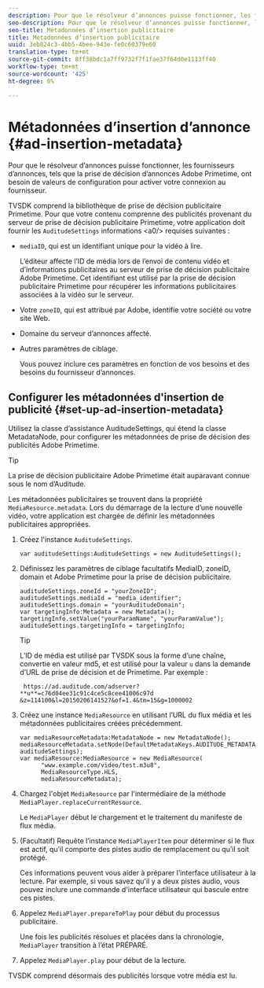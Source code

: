```yaml
---
description: Pour que le résolveur d’annonces puisse fonctionner, les fournisseurs d’annonces, tels que la prise de décision d’annonces Adobe Primetime, ont besoin de valeurs de configuration pour activer votre connexion au fournisseur.
seo-description: Pour que le résolveur d’annonces puisse fonctionner, les fournisseurs d’annonces, tels que la prise de décision d’annonces Adobe Primetime, ont besoin de valeurs de configuration pour activer votre connexion au fournisseur.
seo-title: Métadonnées d’insertion publicitaire
title: Métadonnées d’insertion publicitaire
uuid: 3eb024c3-4bb5-4bee-943e-fe0c60379e60
translation-type: tm+mt
source-git-commit: 8ff38bdc1a7ff9732f7f1fae37f64d0e1113ff40
workflow-type: tm+mt
source-wordcount: '425'
ht-degree: 0%

---
```



# Métadonnées d’insertion d’annonce {#ad-insertion-metadata}

Pour que le résolveur d’annonces puisse fonctionner, les fournisseurs d’annonces, tels que la prise de décision d’annonces Adobe Primetime, ont besoin de valeurs de configuration pour activer votre connexion au fournisseur.

TVSDK comprend la bibliothèque de prise de décision publicitaire Primetime. Pour que votre contenu comprenne des publicités provenant du serveur de prise de décision publicitaire Primetime, votre application doit fournir les `AuditudeSettings` informations &lt;a0/> requises suivantes :

* `mediaID`, qui est un identifiant unique pour la vidéo à lire.

   L’éditeur affecte l’ID de média lors de l’envoi de contenu vidéo et d’informations publicitaires au serveur de prise de décision publicitaire Adobe Primetime. Cet identifiant est utilisé par la prise de décision publicitaire Primetime pour récupérer les informations publicitaires associées à la vidéo sur le serveur.

* Votre `zoneID`, qui est attribué par Adobe, identifie votre société ou votre site Web.
* Domaine du serveur d’annonces affecté.
* Autres paramètres de ciblage.

   Vous pouvez inclure ces paramètres en fonction de vos besoins et des besoins du fournisseur d’annonces.

## Configurer les métadonnées d&#39;insertion de publicité {#set-up-ad-insertion-metadata}

Utilisez la classe d’assistance AuditudeSettings, qui étend la classe MetadataNode, pour configurer les métadonnées de prise de décision des publicités Adobe Primetime.

>[!TIP]
>
>La prise de décision publicitaire Adobe Primetime était auparavant connue sous le nom d’Auditude.

Les métadonnées publicitaires se trouvent dans la propriété `MediaResource.metadata`. Lors du démarrage de la lecture d’une nouvelle vidéo, votre application est chargée de définir les métadonnées publicitaires appropriées.

1. Créez l&#39;instance `AuditudeSettings`.

   ```
   var auditudeSettings:AuditudeSettings = new AuditudeSettings();
   ```

1. Définissez les paramètres de ciblage facultatifs MediaID, zoneID, domain et Adobe Primetime pour la prise de décision publicitaire.

   ```
   auditudeSettings.zoneId = "yourZoneID"; 
   auditudeSettings.mediaId = "media_identifier"; 
   auditudeSettings.domain = "yourAuditudeDomain"; 
   var targetingInfo:Metadata = new Metadata(); 
   targetingInfo.setValue("yourParamName", "yourParamValue"); 
   auditudeSettings.targetingInfo = targetingInfo;
   ```

   >[!TIP]
   >
   >L’ID de média est utilisé par TVSDK sous la forme d’une chaîne, convertie en valeur md5, et est utilisé pour la valeur `u` dans la demande d’URL de prise de décision et de Primetime. Par exemple :
   >
   >
   >` https://ad.auditude.com/adserver? **u**=c76d04ee31c91c4ce5c8cee41006c97d &z=114100&l=20150206141527&of=1.4&tm=15&g=1000002`

1. Créez une instance `MediaResource` en utilisant l’URL du flux média et les métadonnées publicitaires créées précédemment.

   ```
   var mediaResourceMetadata:MetadataNode = new MetadataNode(); 
   mediaResourceMetadata.setNode(DefaultMetadataKeys.AUDITUDE_METADATA_KEY, auditudeSettings); 
   var mediaResource:MediaResource = new MediaResource( 
         "www.example.com/video/test.m3u8", 
         MediaResourceType.HLS,  
         mediaResourceMetadata);
   ```

1. Chargez l&#39;objet `MediaResource` par l&#39;intermédiaire de la méthode `MediaPlayer.replaceCurrentResource`.

   Le `MediaPlayer` début le chargement et le traitement du manifeste de flux média.

1. (Facultatif) Requête l’instance `MediaPlayerItem` pour déterminer si le flux est actif, qu’il comporte des pistes audio de remplacement ou qu’il soit protégé.

   Ces informations peuvent vous aider à préparer l’interface utilisateur à la lecture. Par exemple, si vous savez qu&#39;il y a deux pistes audio, vous pouvez inclure une commande d&#39;interface utilisateur qui bascule entre ces pistes.

1. Appelez `MediaPlayer.prepareToPlay` pour début du processus publicitaire.

   Une fois les publicités résolues et placées dans la chronologie, `MediaPlayer` transition à l’état PRÉPARÉ.
1. Appelez `MediaPlayer.play` pour début de la lecture.

TVSDK comprend désormais des publicités lorsque votre média est lu.
